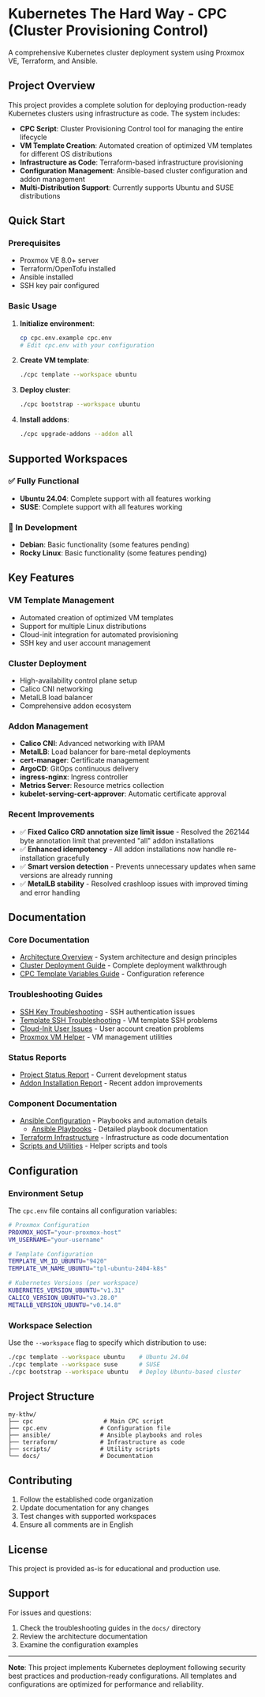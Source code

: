# Kubernetes The Hard Way - CPC (Cluster Provisioning Control)

A comprehensive Kubernetes cluster deployment system using Proxmox VE, Terraform, and Ansible.

## Project Overview

This project provides a complete solution for deploying production-ready Kubernetes clusters using infrastructure as code. The system includes:

- **CPC Script**: Cluster Provisioning Control tool for managing the entire lifecycle
- **VM Template Creation**: Automated creation of optimized VM templates for different OS distributions
- **Infrastructure as Code**: Terraform-based infrastructure provisioning
- **Configuration Management**: Ansible-based cluster configuration and addon management
- **Multi-Distribution Support**: Currently supports Ubuntu and SUSE distributions

## Quick Start

### Prerequisites

- Proxmox VE 8.0+ server
- Terraform/OpenTofu installed
- Ansible installed
- SSH key pair configured

### Basic Usage

1. **Initialize environment**:
   ```bash
   cp cpc.env.example cpc.env
   # Edit cpc.env with your configuration
   ```

2. **Create VM template**:
   ```bash
   ./cpc template --workspace ubuntu
   ```

3. **Deploy cluster**:
   ```bash
   ./cpc bootstrap --workspace ubuntu
   ```

4. **Install addons**:
   ```bash
   ./cpc upgrade-addons --addon all
   ```

## Supported Workspaces

### ✅ Fully Functional
- **Ubuntu 24.04**: Complete support with all features working
- **SUSE**: Complete support with all features working

### 🚧 In Development
- **Debian**: Basic functionality (some features pending)
- **Rocky Linux**: Basic functionality (some features pending)

## Key Features

### VM Template Management
- Automated creation of optimized VM templates
- Support for multiple Linux distributions
- Cloud-init integration for automated provisioning
- SSH key and user account management

### Cluster Deployment
- High-availability control plane setup
- Calico CNI networking
- MetalLB load balancer
- Comprehensive addon ecosystem

### Addon Management
- **Calico CNI**: Advanced networking with IPAM
- **MetalLB**: Load balancer for bare-metal deployments
- **cert-manager**: Certificate management
- **ArgoCD**: GitOps continuous delivery
- **ingress-nginx**: Ingress controller
- **Metrics Server**: Resource metrics collection
- **kubelet-serving-cert-approver**: Automatic certificate approval

### Recent Improvements
- ✅ **Fixed Calico CRD annotation size limit issue** - Resolved the 262144 byte annotation limit that prevented "all" addon installations
- ✅ **Enhanced idempotency** - All addon installations now handle re-installation gracefully
- ✅ **Smart version detection** - Prevents unnecessary updates when same versions are already running
- ✅ **MetalLB stability** - Resolved crashloop issues with improved timing and error handling

## Documentation

### Core Documentation
- [Architecture Overview](docs/architecture.md) - System architecture and design principles
- [Cluster Deployment Guide](docs/cluster_deployment_guide.md) - Complete deployment walkthrough
- [CPC Template Variables Guide](docs/cpc_template_variables_guide.md) - Configuration reference

### Troubleshooting Guides
- [SSH Key Troubleshooting](docs/ssh_key_troubleshooting.md) - SSH authentication issues
- [Template SSH Troubleshooting](docs/template_ssh_troubleshooting.md) - VM template SSH problems
- [Cloud-Init User Issues](docs/cloud_init_user_issues.md) - User account creation problems
- [Proxmox VM Helper](docs/proxmox_vm_helper.md) - VM management utilities

### Status Reports
- [Project Status Report](docs/project_status_report.md) - Current development status
- [Addon Installation Report](docs/addon_installation_completion_report.md) - Recent addon improvements

### Component Documentation
- [Ansible Configuration](ansible/README.md) - Playbooks and automation details
  - [Ansible Playbooks](ansible/playbooks/README.md) - Detailed playbook documentation
- [Terraform Infrastructure](terraform/README.md) - Infrastructure as code documentation
- [Scripts and Utilities](scripts/README.md) - Helper scripts and tools

## Configuration

### Environment Setup
The `cpc.env` file contains all configuration variables:

```bash
# Proxmox Configuration
PROXMOX_HOST="your-proxmox-host"
VM_USERNAME="your-username"

# Template Configuration
TEMPLATE_VM_ID_UBUNTU="9420"
TEMPLATE_VM_NAME_UBUNTU="tpl-ubuntu-2404-k8s"

# Kubernetes Versions (per workspace)
KUBERNETES_VERSION_UBUNTU="v1.31"
CALICO_VERSION_UBUNTU="v3.28.0"
METALLB_VERSION_UBUNTU="v0.14.8"
```

### Workspace Selection
Use the `--workspace` flag to specify which distribution to use:

```bash
./cpc template --workspace ubuntu    # Ubuntu 24.04
./cpc template --workspace suse      # SUSE
./cpc bootstrap --workspace ubuntu   # Deploy Ubuntu-based cluster
```

## Project Structure

```
my-kthw/
├── cpc                    # Main CPC script
├── cpc.env               # Configuration file
├── ansible/              # Ansible playbooks and roles
├── terraform/            # Infrastructure as code
├── scripts/              # Utility scripts
└── docs/                 # Documentation
```

## Contributing

1. Follow the established code organization
2. Update documentation for any changes
3. Test changes with supported workspaces
4. Ensure all comments are in English

## License

This project is provided as-is for educational and production use.

## Support

For issues and questions:
1. Check the troubleshooting guides in the `docs/` directory
2. Review the architecture documentation
3. Examine the configuration examples

---

**Note**: This project implements Kubernetes deployment following security best practices and production-ready configurations. All templates and configurations are optimized for performance and reliability.
